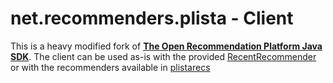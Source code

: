 net.recommenders.plista - Client
================================
This is a heavy modified fork of [**The Open Recommendation Platform Java SDK**](https://github.com/plista/orp-sdk-java).
The client can be used as-is with the provided [RecentRecommender](https://github.com/recommenders/plistaclient/blob/master/src/main/java/net/recommenders/plista/recommender/RecentRecommender.java) or with the recommenders available in [plistarecs](https://github.com/recommenders/plistarecs/)

